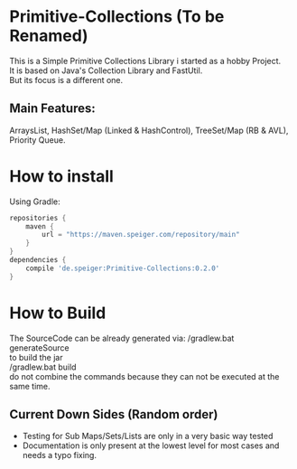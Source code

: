 # Primitive-Collections (To be Renamed)

This is a Simple Primitive Collections Library i started as a hobby Project.     
It is based on Java's Collection Library and FastUtil.     
But its focus is a different one.     

## Main Features:     
ArraysList, HashSet/Map (Linked & HashControl), TreeSet/Map (RB & AVL), Priority Queue.     


# How to install
Using Gradle:
```gradle
repositories {
    maven {
        url = "https://maven.speiger.com/repository/main"
    }
}
dependencies {
	compile 'de.speiger:Primitive-Collections:0.2.0'
}
```

# How to Build

The SourceCode can be already generated via: 
/gradlew.bat generateSource      
to build the jar     
/gradlew.bat build    
do not combine the commands because they can not be executed at the same time.    

## Current Down Sides (Random order)
- Testing for Sub Maps/Sets/Lists are only in a very basic way tested
- Documentation is only present at the lowest level for most cases and needs a typo fixing.